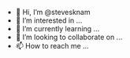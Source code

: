- 👋 Hi, I’m @stevesknam
- 👀 I’m interested in ...
- 🌱 I’m currently learning ...
- 💞️ I’m looking to collaborate on ...
- 📫 How to reach me ...

<!---
stevesknam/stevesknam is a ✨ special ✨ repository because its `README.md` (this file) appears on your GitHub profile.
You can click the Preview link to take a look at your changes.
--->

